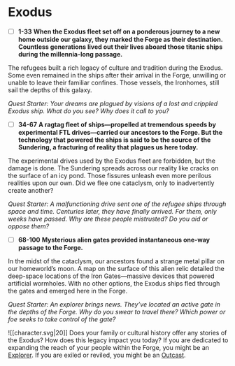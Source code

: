 # Exodus
- [ ]  **1-33**  **When the Exodus fleet set off on a ponderous journey to a new home outside our galaxy, they marked the Forge as their destination. Countless generations lived out their lives aboard those titanic ships during the millennia-long passage.** 
 
The refugees built a rich legacy of culture and tradition during the Exodus. Some even remained in the ships after their arrival in the Forge, unwilling or unable to leave their familiar confines. Those vessels, the Ironhomes, still sail the depths of this galaxy.

*Quest Starter: Your dreams are plagued by visions of a lost and crippled Exodus ship. What do you see? Why does it call to you?*

- [ ]  **34-67**  **A ragtag fleet of ships—propelled at tremendous speeds by experimental FTL drives—carried our ancestors to the Forge. But the technology that powered the ships is said to be the source of the Sundering, a fracturing of reality that plagues us here today.** 
 
The experimental drives used by the Exodus fleet are forbidden, but the damage is done. The Sundering spreads across our reality like cracks on the surface of an icy pond. Those fissures unleash even more perilous realities upon our own. Did we flee one cataclysm, only to inadvertently create another?

*Quest Starter: A malfunctioning drive sent one of the refugee ships through space and time. Centuries later, they have finally arrived. For them, only weeks have passed. Why are these people mistrusted? Do you aid or oppose them?*

- [ ]  **68-100**  **Mysterious alien gates provided instantaneous one-way passage to the Forge.** 
 
In the midst of the cataclysm, our ancestors found a strange metal pillar on our homeworld’s moon. A map on the surface of this alien relic detailed the deep-space locations of the Iron Gates—massive devices that powered artificial wormholes. With no other options, the Exodus ships fled through the gates and emerged here in the Forge.

*Quest Starter: An explorer brings news. They’ve located an active gate in the depths of the Forge. Why do you swear to travel there? Which power or foe seeks to take control of the gate?*

![[character.svg|20]] Does your family or cultural history offer any stories of the Exodus? How does this legacy impact you today? If you are dedicated to expanding the reach of your people within the Forge, you might be an [Explorer](Explorer.md). If you are exiled or reviled, you might be an [Outcast](Outcast.md).